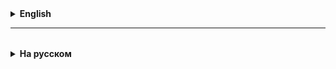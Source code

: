 <details>
  <summary style="cursor: pointer;"><b>English</b></summary>



</details>

<hr>

<details style="padding-top: 18px">
  <summary style="cursor: pointer;"><b>На русском</b></summary>

## ООП
* Объектно-ориентированное программирование - такая парадигма программирования, в которой основной составной частью 
является объект.
* Объект - фактическая сущность внутри программы, со своим набором свойств и привязанных процедур (т.е. действий, которые может
выполнять объект).
* Класс - описание объекта.
* Поле - отдельное свойство объекта, значение которого может различаться у разных объектов одного и того же класса.
* Метод - действие, которое может выполнять объект. Это действие может менять состояние объекта (значения его полей)

* Конструктор - специальный метод, который позволяет создавать объекты.
  * Делятся на конструкторы по умолчанию и с параметрами.
  * Конструктор по умолчанию должен всегда присутствовать, если нет ни одного конструктора с параметрами.
  * Поэтому, если ни одного конструктора не определено для класса, компилятор вставляет пустой конструктор по умолчанию.

## Инкапсуляция
* Инкапсуляция - первый принцип ООП, гласит о том, что 
1. вся внутренняя реализация объекта должна быть сокрыта от внешней программы
2. все методы и свойства должны содержаться внутри класса
3. к скрытым реализациям должен предоставляться контролируемый доступ

* Средствами реализации инкапсуляции в Java являются модификаторы доступа:
  * public - доступно по всей программе
  * protected - доступно только в том же пакете, для наследников и внутри того же класса
  * package-private (неявный) - доступно только в том же пакете и внутри того же класса
  * private - доступно только внутри того же класса
* Эти модификаторы доступа будут скрывать поля и методы, которые отмечены ими.
* package-private из них - особенный
  * Он неявный (не имеет привязанного ключевого слова).
  * Почти никогда не используется.
  * Очень часто его порядок с protected путают

* Аксесоры - второе средство реализации инкапсуляции.
* Аксесоры делятся на геттеры и сеттеры:
  * Геттеры позволяют получить значение поля.
  * Сеттеры позволяют задать значение поля.
* Они нужны как раз для предоставления контролируемого доступа к полям.

* getter:
```
public <тип данных поля> get<Идентификатор поля>() {
    return <идентификатор поля>;
}
```
* setter:
```
public void set<Идентификатор поля>(<тип данных поля> <идентификатор поля>) {
    this.<идентификатор поля> = <идентификатор поля>;
}
```

## Статический контекст
* Статический контекст - это когда мы используем поля и методы без объектов.
* Статический контекст используется тогда, когда у вас нет никакого объекта, но действие все равно нужно сделать.
* Классы, не имеющие ни одного члена в объектном контексте называются utility-classes.

</details>
